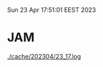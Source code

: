 Sun 23 Apr 17:51:01 EEST 2023
# JAM
<a href='./cache/202304/23_17.log'>./cache/202304/23_17.log</a>
